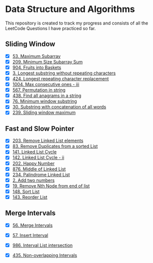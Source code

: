 # Data Structure and Algorithms

This repository is created to track my progress and consists of all the LeetCode Questions I have practiced so far.

## Sliding Window 

- [x] [53. Maximum Subarray](https://github.com/sehajbajaj/DSA-Questions/tree/main/53-maximum-subarray)
- [x] [209. Minimum Size Subarray Sum](https://github.com/sehajbajaj/DSA-Questions/tree/main/209-minimum-size-subarray-sum)
- [x] [904. Fruits into Baskets](https://github.com/sehajbajaj/DSA-Questions/tree/main/904-fruit-into-baskets)
- [x] [3. Longest substring without repeating characters](https://github.com/sehajbajaj/DSA-Questions/tree/main/3-longest-substring-without-repeating-characters)
- [x] [424. Longest repeating character replacement](https://github.com/sehajbajaj/DSA-Questions/tree/main/424-longest-repeating-character-replacement)
- [x] [1004. Max consecutive ones - iii](https://github.com/sehajbajaj/DSA-Questions/tree/main/1004-max-consecutive-ones-iii)
- [x] [567. Permutation in string](https://github.com/sehajbajaj/DSA-Questions/tree/main/567-permutation-in-string)
- [x] [438. Find all anagrams in a string](https://github.com/sehajbajaj/DSA-Questions/tree/main/438-find-all-anagrams-in-a-string)
- [x] [76. Minimum window substring](https://github.com/sehajbajaj/DSA-Questions/tree/main/76-minimum-window-substring)
- [x] [30. Substring with concatenation of all words](https://github.com/sehajbajaj/DSA-Questions/tree/main/30-substring-with-concatenation-of-all-words)
- [x] [239. Sliding window maximum](https://github.com/sehajbajaj/DSA-Questions/tree/main/239-sliding-window-maximum)

## Fast and Slow Pointer

- [x] [203. Remove Linked List elements](https://github.com/sehajbajaj/DSA-Questions/tree/main/203-remove-linked-list-elements)
- [x] [83. Remove Duplicates from a sorted List](https://github.com/sehajbajaj/DSA-Questions/tree/main/83-remove-duplicates-from-sorted-list)
- [x] [141. Linked List Cycle](https://github.com/sehajbajaj/DSA-Questions/tree/main/141-linked-list-cycle)
- [x] [142. Linked List Cycle - ii](https://github.com/sehajbajaj/DSA-Questions/tree/main/142-linked-list-cycle-ii)
- [x] [202. Happy Number](https://github.com/sehajbajaj/DSA-Questions/tree/main/202-happy-number)
- [x] [876. Middle of Linked List](https://github.com/sehajbajaj/DSA-Questions/tree/main/876-middle-of-the-linked-list)
- [x] [234. Palindrome Linked List](https://github.com/sehajbajaj/DSA-Questions/tree/main/234-palindrome-linked-list)
- [x] [2. Add two numbers](https://github.com/sehajbajaj/DSA-Questions/tree/main/2-add-two-numbers)
- [x] [19. Remove Nth Node from end of list](https://github.com/sehajbajaj/DSA-Questions/tree/main/19-remove-nth-node-from-end-of-list)
- [x] [148. Sort List](https://github.com/sehajbajaj/DSA-Questions/tree/main/148-sort-list)
- [x] [143. Reorder List](https://github.com/sehajbajaj/DSA-Questions/tree/main/143-reorder-list)

## Merge Intervals

- [x] [56. Merge Intervals](https://github.com/sehajbajaj/DSA-Questions/tree/main/56-merge-intervals)
- [x] [57. Insert Interval](https://github.com/sehajbajaj/DSA-Questions/tree/main/57-insert-interval)
- [x] [986. Interval List intersection](https://github.com/sehajbajaj/DSA-Questions/tree/main/986-interval-list-intersections)
- [x] [435. Non-overlapping Intervals](https://github.com/sehajbajaj/DSA-Questions/tree/main/435-non-overlapping-intervals)

